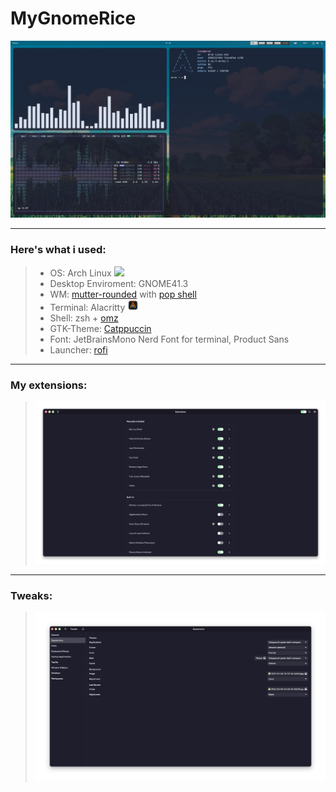 # MyGnomeRice

![plot](https://raw.githubusercontent.com/LucaErr/MyGnomeRice/main/pictures/with%20pop.png?token=GHSAT0AAAAAABRTSBWAEU6JGCOFFV3RYL2GYQNJOZA)

---
### Here's what i used:
>- OS: Arch Linux ![](https://i.imgur.com/kG788YU.png)
>- Desktop Enviroment: GNOME41.3
>- WM: [mutter-rounded](https://github.com/yilozt/mutter-rounded) with [pop shell](https://github.com/pop-os/shell)
>- Terminal: Alacritty ![](https://raw.githubusercontent.com/LucaErr/MyGnomeRice/main/pictures/ala.png?token=GHSAT0AAAAAABRTSBWAMMIRCHPS5Q7FG4GYYQNJNDQ)
>- Shell: zsh + [omz](https://ohmyz.sh/)
>- GTK-Theme: [Catppuccin](https://github.com/catppuccin/gtk)
>- Font: JetBrainsMono Nerd Font for terminal, Product Sans
>- Launcher: [rofi](https://github.com/adi1090x/rofi)
---
### My extensions:

> ![plot](https://raw.githubusercontent.com/LucaErr/MyGnomeRice/main/pictures/extension.png?token=GHSAT0AAAAAABRTSBWBG5SEBVFONCZ2KEGKYQNJNYA)
---
### Tweaks:
> ![plot](https://raw.githubusercontent.com/LucaErr/MyGnomeRice/main/pictures/tweaks.png?token=GHSAT0AAAAAABRTSBWBFYN6XHPFJBB27QA6YQNJOJA)